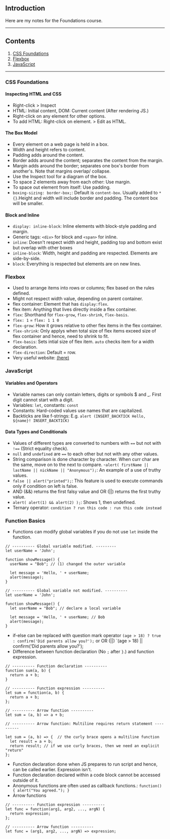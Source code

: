 ## Introduction

Here are my notes for the Foundations course.

---
## Contents

1. [CSS Foundations](#css)
2. [Flexbox](#flexbox)
3. [JavaScript](#javascript)

---

<a id= "cssinspect"></a>
### CSS Foundations

#### Inspecting HTML and CSS
- Right-click > Inspect
- HTML: Initial content, DOM: Current content (After rendering JS.)
- Right-click on any element for other options.
- To add HTML: Right-click on element. > Edit as HTML.

#### The Box Model
- Every element on a web page is held in a box.
- Width and height refers to content.
- Padding adds around the content.
- Border adds around the content; separates the content from the margin.
- Margin adds around the border; separates one box's border from another's. Note that margins overlap/ collapse.
- Use the Inspect tool for a diagram of the box.
- To space 2 elements away from each other: Use margin.
- To space out element from itself: Use padding.
- `boxing-sizing: border-box;`: Default is `content-box`. Usually added to `* {}`.Height and width will include border and padding. The content box will be smaller.

#### Block and Inline
- `display: inline-block`: Inline elements with block-style padding and margin.
- Generic tags: `<div>` for block and `<span>` for inline.
- `inline`: Doesn't respect width and height, padding top and bottom exist but overlap with other boxes
- `inline-block`: Width, height and padding are respected. Elements are side-by-side.
- `block`: Everything is respected but elements are on new lines.

<a id= "flexbox"></a>
### Flexbox
- Used to arrange items into rows or columns; flex based on the rules defined.
- Might not respect width value, depending on parent container.
- flex container: Element that has `display:flex`.
- flex item: Anything that lives directly inside a flex container.
- `flex`: Shorthand for `flex-grow`, `flex-shrink`, `flex-basis`.
- `flex: 1` = `flex: 1 1 0`
- `flex-grow`: How it grows relative to other flex items in the flex container.
- `flex-shrink`: Only applys when total size of flex items exceed size of flex container and hence, need to shrink to fit.
- `flex-basis`: Sets intial size of flex item. `auto` checks item for a width declaration.
- `flex-direction`: Default = row.
- Very useful website: [(here)](https://www.joshwcomeau.com/css/interactive-guide-to-flexbox/)

<a id= "javascript"></a>
### JavaScript

#### Variables and Operators
- Variable names can only contain letters, digits or symbols $ and _. First digit cannot start with a digit.
- Variables: `let`, constants: `const`
- Constants: Hard-coded values use names that are capitalized.
- Backticks are like f-strings: E.g. `alert (INSERT_BACKTICK Hello, ${name}! INSERT_BACKTICK)`

#### Data Types and Conditionals
- Values of different types are converted to numbers with `==` but not with `!==` (Strict equality check).
- `null` and `undefined` are `==` to each other but not with any other values.
- String comparison is done character by character. When curr char are the same, move on to the next to compare.
-`alert( firstName || lastName || nickName || "Anonymous");`: An example of a use of truthy values.
- `false || alert("printed");`: This feature is used to execute commands only if condition on left is false.
- AND (&&) returns the first falsy value and OR (||) returns the first truthy value.
- `alert( alert(1) && alert(2) );`: Shows 1, then undefined.
- Ternary operator: `condition ? run this code : run this code instead`

### Function Basics
- Functions can modify global variables if you do not use `let` inside the function.

```
// ---------- Global variable modified. ---------
let userName = 'John';

function showMessage() {
  userName = "Bob"; // (1) changed the outer variable

  let message = 'Hello, ' + userName;
  alert(message);
}

// ---------- Global variable not modified. ----------
let userName = 'John';

function showMessage() {
  let userName = "Bob"; // declare a local variable

  let message = 'Hello, ' + userName; // Bob
  alert(message);
}
```
- if-else can be replaced with question mark operator `(age > 18) ? true : confirm('Did parents allow you?');` or OR (||) `(age > 18) || confirm('Did parents allow you?');
- Difference between function declaration (No `;` after `}`.) and function expression.


```
// ---------- Function declaration ----------
function sum(a, b) {
  return a + b;
}

// ---------- Function expression ----------
let sum = function(a, b) {
  return a + b;
};

// ---------- Arrow function ----------
let sum = (a, b) => a + b;

// ---------- Arrow function: Multiline requires return statement ----------

let sum = (a, b) => {  // the curly brace opens a multiline function
  let result = a + b;
  return result; // if we use curly braces, then we need an explicit "return"
};
```
- Function declaration done when JS prepares to run script and hence, can be called earlier. Expression isn't.
- Function declaration declared within a code block cannot be accessed outside of it.
- Anonymous functions are often used as callback functions.: `function() { alert("You agreed."); }`
- Arrow functions
```
// ---------- Function expression ----------
let func = function(arg1, arg2, ..., argN) {
  return expression;
};

// ---------- Arrow function ----------
let func = (arg1, arg2, ..., argN) => expression;
```
